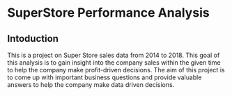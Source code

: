 

# SuperStore Performance Analysis
## Intoduction
This is a project on Super Store sales data from 2014 to 2018. This goal of this analysis is to gain insight into the company sales within the given time to help the company make profit-driven decisions.
The aim of this project is to come up with important business questions and provide valuable answers to help the company make data driven decisions.
